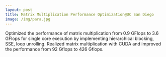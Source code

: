 ```yaml
---
layout: post
title: Matrix Multiplication Performance Optimization@UC San Diego
image: /img/para.jpg
---
```

Optimized the performance of matrix multiplication from 0.9 GFlops to 3.6 GFlops for single core execution by implementing hierarchical blocking, SSE, loop unrolling. Realized matrix multiplication with CUDA and improved the performance from 92 Gflops to 426 Gflops.
